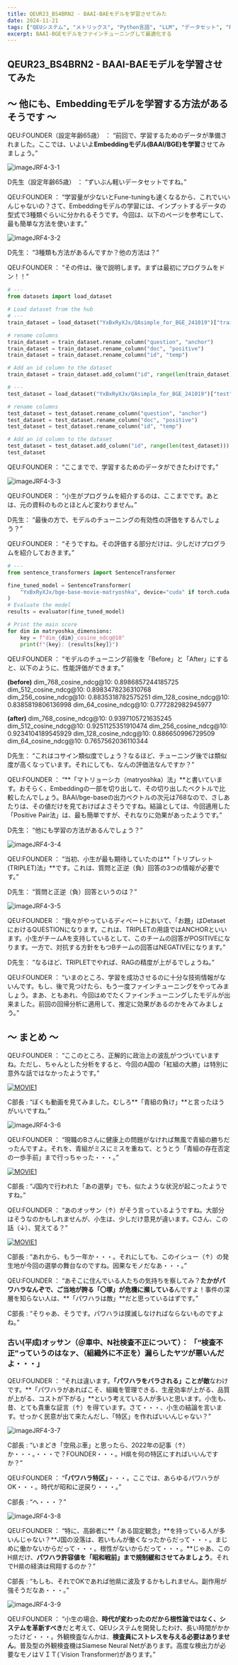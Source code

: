 ```yaml
---
title: QEUR23_BS4BRN2 - BAAI-BAEモデルを学習させてみた
date: 2024-11-21
tags: ["QEUシステム", "メトリックス", "Python言語", "LLM", "データセット", "Fine-tuning", "イノベーション","Embedding"]
excerpt: BAAI-BGEモデルをファインチューニングして最適化する
---
```


## QEUR23_BS4BRN2 - BAAI-BAEモデルを学習させてみた

## ～ 他にも、Embeddingモデルを学習する方法があるそうです ～

QEU:FOUNDER（設定年齢65歳）  ： “前回で、学習するためのデータが準備されました。ここでは、いよいよ**Embeddingモデル(BAAI/BGE)を学習**させてみましょう。”

![imageJRF4-3-1](/2024-11-21-QEUR23_BS4BRN2/imageJRF4-3-1.jpg)

D先生（設定年齢65歳） ： “ずいぶん軽いデータセットですね。”

QEU:FOUNDER ： “学習量が少ないとFune-tuningも速くなるから、これでいいんじゃないの？さて、Embeddingモデルの学習には、インプットするデータの型式で3種類ぐらいに分かれるそうです。今回は、以下のページを参考にして、最も簡単な方法を使います。”

![imageJRF4-3-2](/2024-11-21-QEUR23_BS4BRN2/imageJRF4-3-2.jpg)

D先生： “3種類も方法があるんですか？他の方法は？”

QEU:FOUNDER ： “その件は、後で説明します。まずは最初にプログラムをドン！！”

```python
# ---
from datasets import load_dataset

# Load dataset from the hub
# ---
train_dataset = load_dataset("YxBxRyXJx/QAsimple_for_BGE_241019")["train"]

# rename columns
train_dataset = train_dataset.rename_column("question", "anchor")
train_dataset = train_dataset.rename_column("doc", "positive")
train_dataset = train_dataset.rename_column("id", "temp")

# Add an id column to the dataset
train_dataset = train_dataset.add_column("id", range(len(train_dataset)))

# ---
test_dataset = load_dataset("YxBxRyXJx/QAsimple_for_BGE_241019")["test"]

# rename columns
test_dataset = test_dataset.rename_column("question", "anchor")
test_dataset = test_dataset.rename_column("doc", "positive")
test_dataset = test_dataset.rename_column("id", "temp")

# Add an id column to the dataset
test_dataset = test_dataset.add_column("id", range(len(test_dataset)))
test_dataset

```

QEU:FOUNDER ： “ここまでで、学習するためのデータができたわけです。”

![imageJRF4-3-3](/2024-11-21-QEUR23_BS4BRN2/imageJRF4-3-3.jpg)

QEU:FOUNDER ： “小生がプログラムを紹介するのは、ここまでです。あとは、元の資料のものとほとんど変わりません。”

D先生： “最後の方で、モデルのチューニングの有効性の評価をするんでしょう？”

QEU:FOUNDER ： “そうですね。その評価する部分だけは、少しだけプログラムを紹介しておきます。”

```python
# ---
from sentence_transformers import SentenceTransformer

fine_tuned_model = SentenceTransformer(
    "YxBxRyXJx/bge-base-movie-matryoshka", device="cuda" if torch.cuda.is_available() else "cpu"
)
# Evaluate the model
results = evaluator(fine_tuned_model)

# Print the main score
for dim in matryoshka_dimensions:
    key = f"dim_{dim}_cosine_ndcg@10"
    print(f"{key}: {results[key]}")

```

QEU:FOUNDER ： “モデルのチューニング前後を「Before」と「After」にすると、以下のように、性能評価ができます。”


**(before)**
dim_768_cosine_ndcg@10: 0.8986857244185725
dim_512_cosine_ndcg@10: 0.8983478236310768
dim_256_cosine_ndcg@10: 0.8835318782575251
dim_128_cosine_ndcg@10: 0.8385819806136998
dim_64_cosine_ndcg@10: 0.777282982945977

**(after)**
dim_768_cosine_ndcg@10: 0.9397105721635245
dim_512_cosine_ndcg@10: 0.9251125351910474
dim_256_cosine_ndcg@10: 0.9234104189545929
dim_128_cosine_ndcg@10: 0.886650996729509
dim_64_cosine_ndcg@10: 0.7657562036110344

D先生： “これはコサイン類似度でしょう？なるほど、チューニング後では類似度が高くなっています。それにしても、なんの評価法なんですか？”

QEU:FOUNDER  ： “**「マトリョーシカ（matryoshka）法」**と書いています。おそらく、Embeddingの一部を切り出して、その切り出したベクトルで比較したんでしょう。BAAI/bge-baseの出力ベクトルの次元は768なので、さしあたりは、その値だけを見ておけばよさそうですね。結論としては、今回適用した「Positive Pair法」は、最も簡単ですが、それなりに効果があったようです。”

D先生： “他にも学習の方法があるんでしょう？”

![imageJRF4-3-4](/2024-11-21-QEUR23_BS4BRN2/imageJRF4-3-4.jpg)

QEU:FOUNDER  ： “当初、小生が最も期待していたのは**「トリプレット(TRIPLET)法」**です。これは、質問と正逆（負）回答の3つの情報が必要です。”

D先生： “質問と正逆（負）回答というのは？”

![imageJRF4-3-5](/2024-11-21-QEUR23_BS4BRN2/imageJRF4-3-5.jpg)

QEU:FOUNDER  ： “我々がやっているディベートにおいて、「お題」はDetasetにおけるQUESTIONになります。これは、TRIPLETの用語ではANCHORといいます。小生がチームAを支持しているとして、このチームの回答がPOSITIVEになります。一方で、対抗する方針をもつBチームの回答はNEGATIVEになります。”

D先生： “なるほど、TRIPLETでやれば、RAGの精度が上がるでしょうね。”

QEU:FOUNDER  ： “いまのところ、学習を成功させるのに十分な技術情報がないんです。もし、後で見つけたら、もう一度ファインチューニングをやってみましょう。まあ、ともあれ、今回はめでたくファインチューニングしたモデルが出来ました。前回の回帰分析に適用して、推定に効果があるのかをみてみましょう。”


## ～ まとめ ～

QEU:FOUNDER ： “ここのところ、正解的に政治上の波乱がつづいていますね。ただし、ちゃんとした分析をすると、今回のA国の「紅組の大勝」は特別に意外な話ではなかったようです。”

[![MOVIE1](http://img.youtube.com/vi/4DHXKkJlf5c/0.jpg)](http://www.youtube.com/watch?v=4DHXKkJlf5c "民主黨大敗超崩潰！美國總統選舉賀錦麗比上屆拜登少了1000萬票，Donald Trump特朗普去左傾")

C部長 : “ぼくも動画を見てみました。むしろ**「青組の負け」**と言ったほうがいいですね。”

![imageJRF4-3-6](/2024-11-21-QEUR23_BS4BRN2/imageJRF4-3-6.jpg)

QEU:FOUNDER ： “現職のBさんに健康上の問題がなければ無風で青組の勝ちだったんですよ。それを、青組がミスにミスを重ねて、とうとう「青組の存在否定の一歩手前」まで行っちゃった・・・。”

[![MOVIE1](http://img.youtube.com/vi/Aj1mjAKSBlI/0.jpg)](http://www.youtube.com/watch?v=Aj1mjAKSBlI "斎藤元彦さんは結局テレビ頼みだった 稲村和美さんの敗因")

C部長 : “J国内で行われた「あの選挙」でも、似たような状況が起こったようですね。”

QEU:FOUNDER ： “あのオッサン（↑）がそう言っているようですね。大部分はそうなのかもしれませんが、小生は、少しだけ意見が違います。Cさん、この話（↓）、覚えてる？”

[![MOVIE1](http://img.youtube.com/vi/2WBJX6AKxdM/0.jpg)](http://www.youtube.com/watch?v=2WBJX6AKxdM "文春砲炸裂！宝塚自●事件。事件、遺族が涙の訴え。劇団のおそるべき暴力と隠蔽の構造を、元タカラジェンヌの証言が暴く")

C部長 : “あれから、もう一年か・・・。それにしても、このイシュー（↑）の発生地が今回の選挙の舞台なのですね。因果なモノだなあ・・・。”

QEU:FOUNDER ： “あそこに住んでいる人たちの気持ちを察してみ？**たかがパワハラなんぞで、ご当地が誇る「〇塚」が危機に瀕している**んですよ！事件の深層を知らない人は、**「パワハラは敵」**だと思っているはずです。”

C部長 : “そりゃあ、そうです。パワハラは撲滅しなければならないものですよね。”

### 古い(平成)オッサン（＠車中、N社検査不正について）： 「“検査不正”っていうのはなァ、（組織外に不正を）漏らしたヤツが悪いんだよ・・・」
 
QEU:FOUNDER ： “それは違います。**「パワハラをバラされる」ことが敵**なわけです。**「パワハラがあればこそ、組織を管理できる、生産効率が上がる、品質が上がる、コストが下がる」**という考えている人が多いと思います。小生も、昔、とても貴重な証言（↑）を得ています。さて・・・、小生の結論を言います。せっかく民意が出て来たんだし、「特区」を作ればいいんじゃない？”

![imageJRF4-3-7](/2024-11-21-QEUR23_BS4BRN2/imageJRF4-3-7.jpg)

C部長 : “いまどき「空飛ぶ車」と思ったら、2022年の記事（↑）か・・・。・・・で？FOUNDER・・・。H県を何の特区にすればいいんですか？”

QEU:FOUNDER ： “**「パワハラ特区」**・・・。ここでは、あらゆるパワハラがOK・・・。時代が昭和に逆戻り・・・。”

C部長 : “へ・・・？”

![imageJRF4-3-8](/2024-11-21-QEUR23_BS4BRN2/imageJRF4-3-8.jpg)

QEU:FOUNDER ： “特に、高齢者に**「ある固定観念」**を持っている人が多いんじゃない？**J国の没落は、若いもんが働くなったからだって・・・。まじめに働かないからだって・・・。根性がないからだって・・・。**じゃあ、このH県だけ、**パワハラ許容値を「昭和戦前」まで規制緩和させてみましょう**。それでH県の経済は飛翔するのか？”

C部長 : “もしも、それでOKであれば他県に波及するかもしれません。副作用が強そうだなあ・・・。”

![imageJRF4-3-9](/2024-11-21-QEUR23_BS4BRN2/imageJRF4-3-9.jpg)

QEU:FOUNDER ： “小生の場合、**時代が変わったのだから根性論ではなく、システムを革新すべき**だと考えて、QEUシステムを開発したわけ、長い時間がかかったけど・・・。外観検査なんかは、**検査員にストレスを与える必要はありません**。普及型の外観検査機はSiamese Neural Netがあります。高度な検出力が必要なモノはＶＩＴ(`Vision Transformer)があります。”

